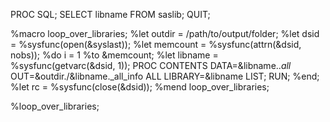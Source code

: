 PROC SQL;
SELECT libname
FROM saslib;
QUIT;

%macro loop_over_libraries;
%let outdir = /path/to/output/folder;
%let dsid = %sysfunc(open(&syslast));
%let memcount = %sysfunc(attrn(&dsid, nobs));
%do i = 1 %to &memcount;
    %let libname = %sysfunc(getvarc(&dsid, 1));
    PROC CONTENTS DATA=&libname.._all_ OUT=&outdir./&libname._all_info ALL LIBRARY=&libname LIST;
    RUN;
%end;
%let rc = %sysfunc(close(&dsid));
%mend loop_over_libraries;

%loop_over_libraries;
